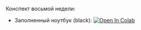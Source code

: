 Конспект восьмой недели:
 * Заполненный ноутбук (black): [![Open In Colab](https://colab.research.google.com/assets/colab-badge.svg)](https://colab.research.google.com/github/girafe-ai/ml-course/blob/msu_branch/week08_attention/08_seq2seq_and_attention_.ipynb)
